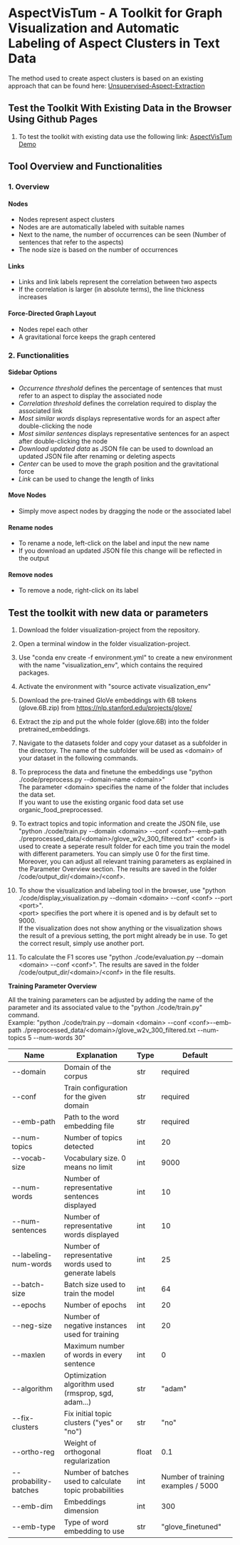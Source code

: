 # AspectVisTum - A Toolkit for Graph Visualization and Automatic Labeling of Aspect Clusters in Text Data

The method used to create aspect clusters is based on an existing approach that can be found here: [Unsupervised-Aspect-Extraction](https://github.com/BrambleXu/Unsupervised-Attention-Aspect-Extraction)

## Test the Toolkit With Existing Data in the Browser Using Github Pages
1. To test the toolkit with existing data use the following link: [AspectVisTum Demo](https://martinkirchhoff.github.io/AspectVisTum/)

## Tool Overview and Functionalities

### 1. Overview

#### Nodes
- Nodes represent aspect clusters
- Nodes are are automatically labeled with suitable names
- Next to the name, the number of occurrences can be seen (Number of sentences that refer to the aspects)
- The node size is based on the number of occurrences

#### Links
- Links and link labels represent the correlation between two aspects
- If the correlation is larger (in absolute terms), the line thickness increases

#### Force-Directed Graph Layout
- Nodes repel each other
- A gravitational force keeps the graph centered

### 2. Functionalities

#### Sidebar Options
- *Occurrence threshold* defines the percentage of sentences that must refer to an aspect to display the associated node
- *Correlation threshold* defines the correlation required to display the associated link
- *Most similar words* displays representative words for an aspect after double-clicking the node
- *Most similar sentences* displays representative sentences for an aspect after double-clicking the node
- *Download updated data* as JSON file can be used to download an updated JSON file after renaming or deleting aspects
- *Center* can be used to move the graph position and the gravitational force
- *Link* can be used to change the length of links

#### Move Nodes
- Simply move aspect nodes by dragging the node or the associated label

#### Rename nodes
- To rename a node, left-click on the label and input the new name
- If you download an updated JSON file this change will be reflected in the output

#### Remove nodes
- To remove a node, right-click on its label

## Test the toolkit with new data or parameters

1. Download the folder visualization-project from the repository.

2. Open a terminal window in the folder visualization-project.

3. Use "conda env create -f environment.yml" to create a new environment with the name "visualization_env", which contains the required packages.

4. Activate the environment with "source activate visualization_env"

5. Download the pre-trained GloVe embeddings with 6B tokens (glove.6B.zip) from https://nlp.stanford.edu/projects/glove/

6. Extract the zip and put the whole folder (glove.6B) into the folder pretrained_embeddings.

7. Navigate to the datasets folder and copy your dataset as a subfolder in the directory.  The name of the subfolder will be used as &lt;domain&gt; of your dataset in the following commands.

8. To preprocess the data and finetune the embeddings use "python ./code/preprocess.py --domain-name &lt;domain&gt;"  
The parameter &lt;domain&gt; specifies the name of the folder that includes the data set.   
If you want to use the existing organic food data set use organic_food_preprocessed.

9. To extract topics and topic information and create the JSON file, use "python ./code/train.py --domain &lt;domain&gt; --conf &lt;conf&gt;--emb-path ./preprocessed_data/&lt;domain&gt;/glove_w2v_300_filtered.txt"
&lt;conf&gt; is used to create a seperate result folder for each time you train the model with different parameters. You can simply use 0 for the first time.
Moreover, you can adjust all relevant training parameters as explained in the Parameter Overview section. The results are saved in the folder /code/output_dir/&lt;domain&gt;/&lt;conf&gt;.

10. To show the visualization and labeling tool in the browser, use "python ./code/display_visualization.py --domain &lt;domain&gt; --conf &lt;conf&gt; --port &lt;port&gt;".  
&lt;port&gt; specifies the port where it is opened and is by default set to 9000.  
If the visualization does not show anything or the visualization shows the result of a previous setting, the port might already be in use. To get the correct result, simply use another port.

11. To calculate the F1 scores use "python ./code/evaluation.py --domain &lt;domain&gt; --conf &lt;conf&gt;". The results are saved in the folder /code/output_dir/&lt;domain&gt;/&lt;conf&gt; in the file results.

**Training Parameter Overview**

All the training parameters can be adjusted by adding the name of the parameter and its associated value to the "python ./code/train.py" command.   
Example: "python ./code/train.py --domain &lt;domain&gt; --conf &lt;conf&gt;--emb-path ./preprocessed_data/&lt;domain&gt;/glove_w2v_300_filtered.txt --num-topics 5 --num-words 30"

| Name                  | Explanation                                             | Type  | Default                            |
|-----------------------|---------------------------------------------------------|-------|------------------------------------|
| --domain              | Domain of the corpus                                    | str   | required                           |
| --conf                | Train configuration for the given domain                | str   | required                           |
| --emb-path            | Path to the word embedding file                         | str   | required                           |
| --num-topics          | Number of topics detected                               | int   | 20                                 |
| --vocab-size          | Vocabulary size. 0 means no limit                       | int   | 9000                               |
| --num-words           | Number of representative sentences displayed            | int   | 10                                 |
| --num-sentences       | Number of representative words displayed                | int   | 10                                 |
| --labeling-num-words  | Number of representative words used to generate labels  | int   | 25                                 |
| --batch-size          | Batch size used to train the model                      | int   | 64                                 |
| --epochs              | Number of epochs                                        | int   | 20                                 |
| --neg-size            | Number of negative instances used for training          | int   | 20                                 |
| --maxlen              | Maximum number of words in every sentence               | int   | 0                                  |
| --algorithm           | Optimization algorithm used (rmsprop, sgd, adam...)     | str   | "adam"                             |
| --fix-clusters        | Fix initial topic clusters ("yes" or "no")              | str   | "no"                               |
| --ortho-reg           | Weight of orthogonal regularization                     | float | 0.1                                |
| --probability-batches | Number of batches used to calculate topic probabilities | int   | Number of training examples / 5000 |
| --emb-dim             | Embeddings dimension                                    | int   | 300                                |
| --emb-type            | Type of word embedding to use                           | str   | "glove_finetuned"                  |
